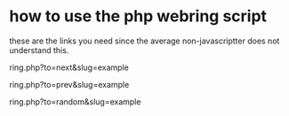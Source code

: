 # how to use the php webring script
these are the links you need since the average non-javascriptter does not understand this.

ring.php?to=next&slug=example

ring.php?to=prev&slug=example

ring.php?to=random&slug=example
